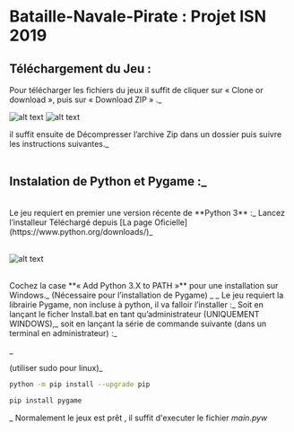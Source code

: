 # Bataille-Navale-Pirate : Projet ISN 2019

## Téléchargement du Jeu :

Pour télécharger les fichiers du jeux il suffit de cliquer sur « Clone or download », puis sur « Download ZIP » ._

![alt text](https://imgur.com/plFHFUO.png)
![alt text](https://imgur.com/jDkpQC8.png)


il suffit ensuite de Décompresser l’archive Zip dans un dossier puis suivre les instructions suivantes._
<br /><br />
## Instalation de Python et Pygame :_
<br />
Le jeu requiert en premier une version récente de **Python 3** :_
Lancez l’installeur Téléchargé depuis  [La page Oficielle](https://www.python.org/downloads/)_
<br />
<br />

![alt text](https://imgur.com/4Fsg1yP.png)

<br />
Cochez la case **« Add Python 3.X to PATH »** pour une installation sur Windows._
(Nécessaire pour l’installation de Pygame)
_
_
Le jeu requiert la librairie Pygame, non incluse à python, il va falloir l’installer :_
Soit en lançant le ficher  Install.bat en tant qu’administrateur (UNIQUEMENT WINDOWS),_
soit en lançant la série de commande suivante (dans un terminal en administrateur) :_

_

(utiliser sudo pour linux)_
```bash
python -m pip install --upgrade pip

pip install pygame
```
_
Normalement le jeux est prêt , il suffit d'executer le fichier *main.pyw*
